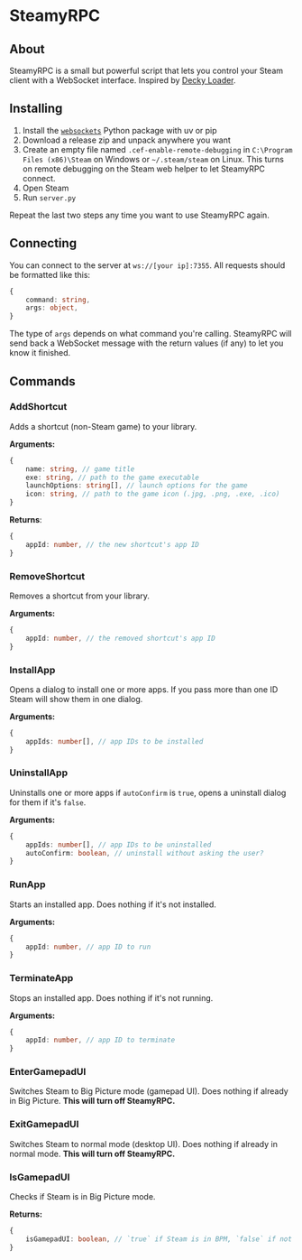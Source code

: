 # SteamyRPC

## About

SteamyRPC is a small but powerful script that lets you control your Steam client with a WebSocket interface. Inspired by [Decky Loader](https://github.com/SteamDeckHomebrew/decky-loader).

## Installing

1. Install the [`websockets`](https://pypi.org/project/websockets/) Python package with uv or pip
2. Download a release zip and unpack anywhere you want
3. Create an empty file named `.cef-enable-remote-debugging` in `C:\Program Files (x86)\Steam` on Windows or `~/.steam/steam` on Linux. This turns on remote debugging on the Steam web helper to let SteamyRPC connect.
4. Open Steam
5. Run `server.py`

Repeat the last two steps any time you want to use SteamyRPC again.

## Connecting

You can connect to the server at `ws://[your ip]:7355`. All requests should be formatted like this:

```typescript
{
    command: string,
    args: object,
}
```

The type of `args` depends on what command you're calling. SteamyRPC will send back a WebSocket message with the return values (if any) to let you know it finished.

## Commands

### AddShortcut

Adds a shortcut (non-Steam game) to your library.

**Arguments:**

```typescript
{
    name: string, // game title
    exe: string, // path to the game executable
    launchOptions: string[], // launch options for the game
    icon: string, // path to the game icon (.jpg, .png, .exe, .ico)
}
```

**Returns**:

```typescript
{
    appId: number, // the new shortcut's app ID
}
```

### RemoveShortcut

Removes a shortcut from your library.

**Arguments:**

```typescript
{
    appId: number, // the removed shortcut's app ID
}
```

### InstallApp

Opens a dialog to install one or more apps. If you pass more than one ID Steam will show them in one dialog.

**Arguments:**

```typescript
{
    appIds: number[], // app IDs to be installed
}
```

### UninstallApp

Uninstalls one or more apps if `autoConfirm` is `true`, opens a uninstall dialog for them if it's `false`.

**Arguments:**

```typescript
{
    appIds: number[], // app IDs to be uninstalled
    autoConfirm: boolean, // uninstall without asking the user?
}
```

### RunApp

Starts an installed app. Does nothing if it's not installed.

**Arguments:**

```typescript
{
    appId: number, // app ID to run
}
```

### TerminateApp

Stops an installed app. Does nothing if it's not running.

**Arguments:**

```typescript
{
    appId: number, // app ID to terminate
}
```

### EnterGamepadUI

Switches Steam to Big Picture mode (gamepad UI). Does nothing if already in Big Picture. **This will turn off SteamyRPC.**

### ExitGamepadUI

Switches Steam to normal mode (desktop UI). Does nothing if already in normal mode. **This will turn off SteamyRPC.**

### IsGamepadUI

Checks if Steam is in Big Picture mode.

**Returns:**

```typescript
{
    isGamepadUI: boolean, // `true` if Steam is in BPM, `false` if not
}
```

